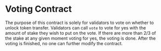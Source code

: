 # Voting Contract

The purpose of this contract is solely for validators to vote on whether to unlock
token transfer. Validators can call `vote` to vote for yes with the amount of stake they wish
to put on the vote. If there are more than 2/3 of the stake at any given moment voting for yes, the voting is done.
After the voting is finished, no one can further modify the contract.
